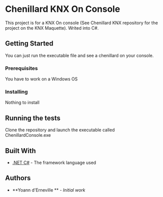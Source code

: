# Chenillard KNX On Console 

This project is for a KNX On console (See Chenillard KNX repository for the project on the KNX Maquette). Writed into C#. 

## Getting Started

You can just run the executable file and see a chenillard on your console.

### Prerequisites

You have to work on a Windows OS

### Installing

Nothing to install

## Running the tests

Clone the repository and launch the executable called ChenillardConsole.exe

## Built With

* [.NET C#](http://www.dropwizard.io/1.0.2/docs/) - The framework language used


## Authors

* **Yoann d'Erneville ** - *Initial work* 


